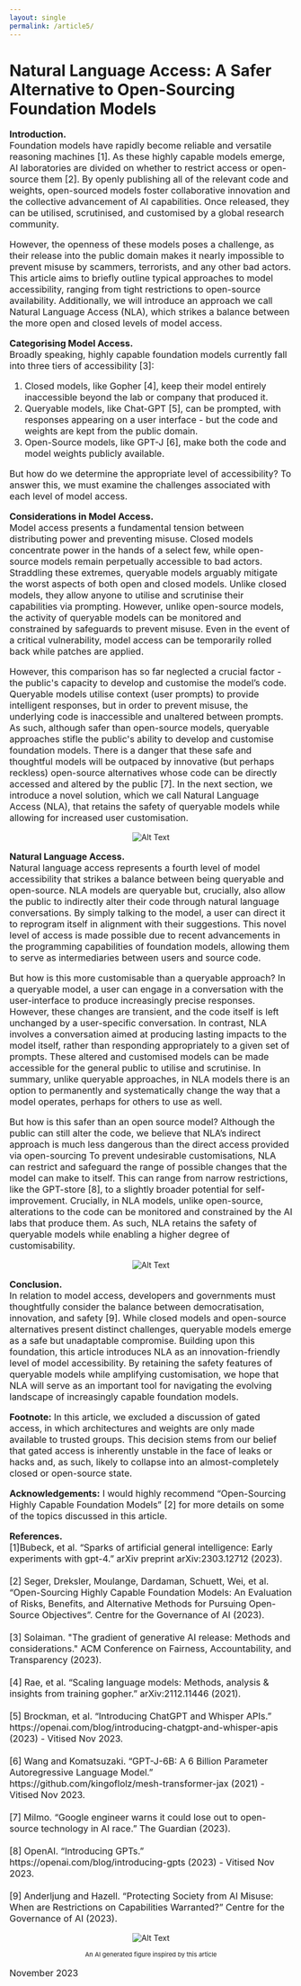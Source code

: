 ```yaml
---
layout: single
permalink: /article5/
---
```

<h1>Natural Language Access: A Safer Alternative to Open-Sourcing Foundation Models</h1>

<p style="font-size: 16px;"><b>Introduction.</b><br>
Foundation models have rapidly become reliable and versatile reasoning machines [1]. As these highly capable models emerge, AI laboratories are divided on whether to restrict access or open-source them [2]. By openly publishing all of the relevant code and weights, open-sourced models foster collaborative innovation and the collective advancement of AI capabilities. Once released, they can be utilised, scrutinised, and customised by a global research community.  <br>

<p style="font-size: 16px;">However, the openness of these models poses a challenge, as their release into the public domain makes it nearly impossible to prevent misuse by scammers, terrorists, and any other bad actors. This article aims to briefly outline typical approaches to model accessibility, ranging from tight restrictions to open-source availability. Additionally, we will introduce an approach we call Natural Language Access (NLA), which strikes a balance between the more open and closed levels of model access. <br>

<p style="font-size: 16px;"><b>Categorising Model Access.</b><br>
Broadly speaking, highly capable foundation models currently fall into three tiers of accessibility [3]:<br>
<ol style="font-size: 16px;">
<li>Closed models, like Gopher [4], keep their model entirely inaccessible beyond the lab or company that produced it.</li>
<li>Queryable models, like Chat-GPT [5], can be prompted, with responses appearing on a user interface - but the code and weights are kept from the public domain.</li>
<li>Open-Source models, like GPT-J [6], make both the code and model weights publicly available.</li>
</ol>
<p style="font-size: 16px;">But how do we determine the appropriate level of accessibility? To answer this, we must examine the challenges associated with each level of model access. <br>

<p style="font-size: 16px;"><b>Considerations in Model Access.</b><br>
Model access presents a fundamental tension between distributing power and preventing misuse. Closed models concentrate power in the hands of a select few, while open-source models remain perpetually accessible to bad actors. Straddling these extremes, queryable models arguably mitigate the worst aspects of both open and closed models. Unlike closed models, they allow anyone to utilise and scrutinise their capabilities via prompting. However, unlike open-source models, the activity of queryable models can be monitored and constrained by safeguards to prevent misuse. Even in the event of a critical vulnerability, model access can be temporarily rolled back while patches are applied. <br>

<p style="font-size: 16px;">However, this comparison has so far neglected a crucial factor - the public's capacity to develop and customise the model’s code. Queryable models utilise context (user prompts) to provide intelligent responses, but in order to prevent misuse, the underlying code is inaccessible and unaltered between prompts. As such, although safer than open-source models, queryable approaches stifle the public's ability to develop and customise foundation models. There is a danger that these safe and thoughtful models will be outpaced by innovative (but perhaps reckless) open-source alternatives whose code can be directly accessed and altered by the public [7]. In the next section, we introduce a novel solution, which we call Natural Language Access (NLA), that retains the safety of queryable models while allowing for increased user customisation.<br>

<p align="center">
  <img src="/art5_1.png" alt="Alt Text">
</p>

<p style="font-size: 16px;"><b>Natural Language Access.</b><br>
Natural language access represents a fourth level of model accessibility that strikes a balance between being queryable and open-source. NLA models are queryable but, crucially, also allow the public to indirectly alter their code through natural language conversations. By simply talking to the model, a user can direct it to reprogram itself in alignment with their suggestions. This novel level of access is made possible due to recent advancements in the programming capabilities of foundation models, allowing them to serve as intermediaries between users and source code. <br>

<p style="font-size: 16px;">But how is this more customisable than a queryable approach? In a queryable model, a user can engage in a conversation with the user-interface to produce increasingly precise responses. However, these changes are transient, and the code itself is left unchanged by a user-specific conversation. In contrast, NLA involves a conversation aimed at producing lasting impacts to the model itself, rather than responding appropriately to a given set of prompts. These altered and customised models can be made accessible for the general public to utilise and scrutinise. In summary, unlike queryable approaches, in NLA models there is an option to permanently and systematically change the way that a model operates, perhaps for others to use as well. <br>

<p style="font-size: 16px;">But how is this safer than an open source model? Although the public can still alter the code, we believe that NLA’s indirect approach is much less dangerous than the direct access provided via open-sourcing To prevent undesirable customisations, NLA can restrict and safeguard the range of possible changes that the model can make to itself. This can range from narrow restrictions, like the GPT-store [8], to a slightly broader potential for self-improvement. Crucially, in NLA models, unlike open-source, alterations to the code can be monitored and constrained by the AI labs that produce them. As such, NLA retains the safety of queryable models while enabling a higher degree of customisability. <br>
  
<p align="center">
  <img src="/art5_2.png" alt="Alt Text">
</p>

<p style="font-size: 16px;"><b>Conclusion.</b><br>
In relation to model access, developers and governments must thoughtfully consider the balance between democratisation, innovation, and safety [9]. While closed models and open-source alternatives present distinct challenges, queryable models emerge as a safe but unadaptable compromise. Building upon this foundation, this article introduces NLA as an innovation-friendly level of model accessibility. By retaining the safety features of queryable models while amplifying customisation, we hope that NLA will serve as an important tool for navigating the evolving landscape of increasingly capable foundation models. <br>

<p style="font-size: 16px;"><b>Footnote:</b>
In this article, we excluded a discussion of gated access, in which architectures and weights are only made available to trusted groups. This decision stems from our belief that gated access is inherently unstable in the face of leaks or hacks and, as such, likely to collapse into an almost-completely closed or open-source state.<br>

<p style="font-size: 16px;"><b>Acknowledgements:</b>
 I would highly recommend “Open-Sourcing Highly Capable Foundation Models” [2] for more details on some of the topics discussed in this article. <br>
  
<p style="font-size: 16px;"><b>References.</b><br>
[1]Bubeck, et al. “Sparks of artificial general intelligence: Early experiments with gpt-4.” arXiv preprint arXiv:2303.12712 (2023). <br>
<br>
[2] Seger, Dreksler, Moulange, Dardaman, Schuett, Wei, et al. “Open-Sourcing Highly Capable
Foundation Models: An Evaluation of Risks, Benefits, and Alternative Methods for Pursuing Open-Source Objectives”. Centre for the Governance of AI (2023).<br>
<br>
[3]  Solaiman. "The gradient of generative AI release: Methods and considerations." ACM Conference on Fairness, Accountability, and Transparency (2023). <br>
<br>
[4] Rae, et al. “Scaling language models: Methods, analysis & insights from training gopher.” arXiv:2112.11446 (2021). <br>
<br>
[5] Brockman, et al. “Introducing ChatGPT and Whisper APIs.” https://openai.com/blog/introducing-chatgpt-and-whisper-apis (2023) - Vitised Nov 2023. <br>
<br>
[6] Wang and Komatsuzaki. “GPT-J-6B: A 6 Billion Parameter Autoregressive Language Model.” https://github.com/kingoflolz/mesh-transformer-jax (2021) - Vitised Nov 2023. <br>
<br>
[7] Milmo. “Google engineer warns it could lose out to open-source technology in AI race.” The Guardian (2023). <br>
<br>
[8] OpenAI. “Introducing GPTs.” https://openai.com/blog/introducing-gpts (2023) - Vitised Nov 2023. <br>
<br>
[9] Anderljung and Hazell. “Protecting Society from AI Misuse: When are Restrictions on Capabilities Warranted?” Centre for the Governance of AI (2023). <br>

<p align="center">
  <img src="/art5_3.png" alt="Alt Text">
</p>
<p align="center" style="font-size: 11px;"> An AI generated figure inspired by this article </p>
<p style="font-size: 16px;"> November 2023 </p>

